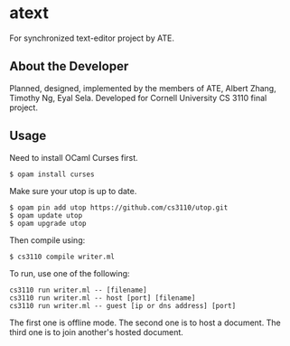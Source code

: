 # atext
For synchronized text-editor project by ATE.

## About the Developer
Planned, designed, implemented by the members of ATE, Albert Zhang, Timothy Ng, Eyal Sela. Developed for Cornell University CS 3110 final project.

## Usage
Need to install OCaml Curses first.
```
$ opam install curses
```
Make sure your utop is up to date.
```
$ opam pin add utop https://github.com/cs3110/utop.git
$ opam update utop
$ opam upgrade utop
```
Then compile using:
```
$ cs3110 compile writer.ml
```

To run, use one of the following:
```
cs3110 run writer.ml -- [filename]
cs3110 run writer.ml -- host [port] [filename]
cs3110 run writer.ml -- guest [ip or dns address] [port]
```
The first one is offline mode. The second one is to host a document. The third one is to join another's hosted document.
